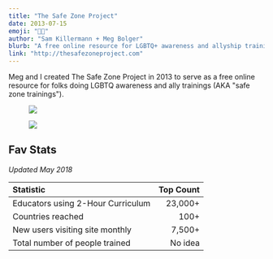 ```yaml
---
title: "The Safe Zone Project"
date: 2013-07-15
emoji: "🏳️‍🌈"
author: "Sam Killermann + Meg Bolger"
blurb: "A free online resource for LGBTQ+ awareness and allyship training workshops"
link: "http://thesafezoneproject.com"
---
```

Meg and I created The Safe Zone Project in 2013 to serve as a free online resource for folks doing LGBTQ awareness and ally trainings (AKA "safe zone trainings").

<figure class="work--sample desktop"><img src="/img/work/2013-safe-zone-project-desktop.jpg" class="full-width"></figure>

<figure class="work--sample mobile"><img src="/img/work/2013-safe-zone-project-mobile.jpg" class="full-width"></figure>

## Fav Stats

_Updated May 2018_

| Statistic  							| Top Count   	|
|:--------------------------------------|--------------:|
| Educators using 2-Hour Curriculum 	| 23,000+ 		|
| Countries reached 					| 100+			|
| New users visiting site monthly		| 7,500+ 		|
| Total number of people trained		| No idea 		|
